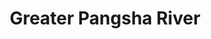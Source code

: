---
title: "Greater Pangsha River"
title_bn: "গ্রেটার পাংসা নদী"
description: "Arpangashia river is the source area of this river at Shatkhira district. This river ends at Malancha estuary."
---